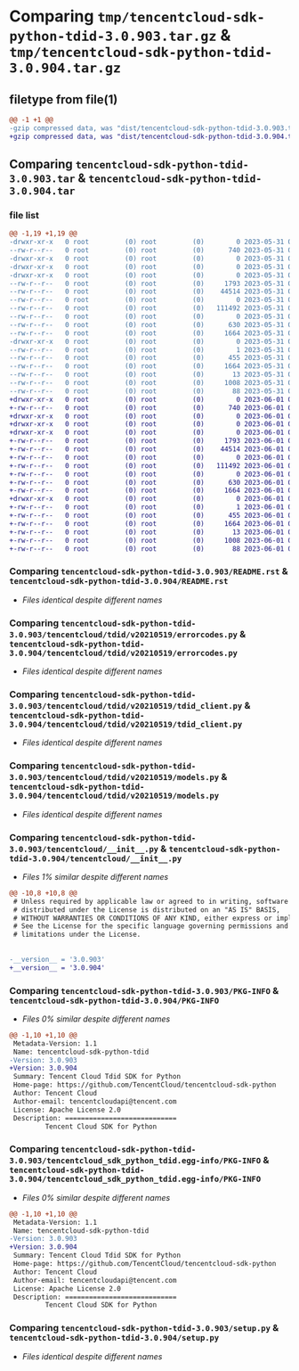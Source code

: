 # Comparing `tmp/tencentcloud-sdk-python-tdid-3.0.903.tar.gz` & `tmp/tencentcloud-sdk-python-tdid-3.0.904.tar.gz`

## filetype from file(1)

```diff
@@ -1 +1 @@
-gzip compressed data, was "dist/tencentcloud-sdk-python-tdid-3.0.903.tar", last modified: Wed May 31 02:22:07 2023, max compression
+gzip compressed data, was "dist/tencentcloud-sdk-python-tdid-3.0.904.tar", last modified: Thu Jun  1 02:47:39 2023, max compression
```

## Comparing `tencentcloud-sdk-python-tdid-3.0.903.tar` & `tencentcloud-sdk-python-tdid-3.0.904.tar`

### file list

```diff
@@ -1,19 +1,19 @@
-drwxr-xr-x   0 root         (0) root         (0)        0 2023-05-31 02:22:07.000000 tencentcloud-sdk-python-tdid-3.0.903/
--rw-r--r--   0 root         (0) root         (0)      740 2023-05-31 02:22:06.000000 tencentcloud-sdk-python-tdid-3.0.903/README.rst
-drwxr-xr-x   0 root         (0) root         (0)        0 2023-05-31 02:22:07.000000 tencentcloud-sdk-python-tdid-3.0.903/tencentcloud/
-drwxr-xr-x   0 root         (0) root         (0)        0 2023-05-31 02:22:07.000000 tencentcloud-sdk-python-tdid-3.0.903/tencentcloud/tdid/
-drwxr-xr-x   0 root         (0) root         (0)        0 2023-05-31 02:22:07.000000 tencentcloud-sdk-python-tdid-3.0.903/tencentcloud/tdid/v20210519/
--rw-r--r--   0 root         (0) root         (0)     1793 2023-05-31 02:22:06.000000 tencentcloud-sdk-python-tdid-3.0.903/tencentcloud/tdid/v20210519/errorcodes.py
--rw-r--r--   0 root         (0) root         (0)    44514 2023-05-31 02:22:06.000000 tencentcloud-sdk-python-tdid-3.0.903/tencentcloud/tdid/v20210519/tdid_client.py
--rw-r--r--   0 root         (0) root         (0)        0 2023-05-31 02:22:06.000000 tencentcloud-sdk-python-tdid-3.0.903/tencentcloud/tdid/v20210519/__init__.py
--rw-r--r--   0 root         (0) root         (0)   111492 2023-05-31 02:22:06.000000 tencentcloud-sdk-python-tdid-3.0.903/tencentcloud/tdid/v20210519/models.py
--rw-r--r--   0 root         (0) root         (0)        0 2023-05-31 02:22:06.000000 tencentcloud-sdk-python-tdid-3.0.903/tencentcloud/tdid/__init__.py
--rw-r--r--   0 root         (0) root         (0)      630 2023-05-31 02:22:06.000000 tencentcloud-sdk-python-tdid-3.0.903/tencentcloud/__init__.py
--rw-r--r--   0 root         (0) root         (0)     1664 2023-05-31 02:22:07.000000 tencentcloud-sdk-python-tdid-3.0.903/PKG-INFO
-drwxr-xr-x   0 root         (0) root         (0)        0 2023-05-31 02:22:07.000000 tencentcloud-sdk-python-tdid-3.0.903/tencentcloud_sdk_python_tdid.egg-info/
--rw-r--r--   0 root         (0) root         (0)        1 2023-05-31 02:22:07.000000 tencentcloud-sdk-python-tdid-3.0.903/tencentcloud_sdk_python_tdid.egg-info/dependency_links.txt
--rw-r--r--   0 root         (0) root         (0)      455 2023-05-31 02:22:07.000000 tencentcloud-sdk-python-tdid-3.0.903/tencentcloud_sdk_python_tdid.egg-info/SOURCES.txt
--rw-r--r--   0 root         (0) root         (0)     1664 2023-05-31 02:22:07.000000 tencentcloud-sdk-python-tdid-3.0.903/tencentcloud_sdk_python_tdid.egg-info/PKG-INFO
--rw-r--r--   0 root         (0) root         (0)       13 2023-05-31 02:22:07.000000 tencentcloud-sdk-python-tdid-3.0.903/tencentcloud_sdk_python_tdid.egg-info/top_level.txt
--rw-r--r--   0 root         (0) root         (0)     1008 2023-05-31 02:22:06.000000 tencentcloud-sdk-python-tdid-3.0.903/setup.py
--rw-r--r--   0 root         (0) root         (0)       88 2023-05-31 02:22:07.000000 tencentcloud-sdk-python-tdid-3.0.903/setup.cfg
+drwxr-xr-x   0 root         (0) root         (0)        0 2023-06-01 02:47:39.000000 tencentcloud-sdk-python-tdid-3.0.904/
+-rw-r--r--   0 root         (0) root         (0)      740 2023-06-01 02:47:38.000000 tencentcloud-sdk-python-tdid-3.0.904/README.rst
+drwxr-xr-x   0 root         (0) root         (0)        0 2023-06-01 02:47:39.000000 tencentcloud-sdk-python-tdid-3.0.904/tencentcloud/
+drwxr-xr-x   0 root         (0) root         (0)        0 2023-06-01 02:47:39.000000 tencentcloud-sdk-python-tdid-3.0.904/tencentcloud/tdid/
+drwxr-xr-x   0 root         (0) root         (0)        0 2023-06-01 02:47:39.000000 tencentcloud-sdk-python-tdid-3.0.904/tencentcloud/tdid/v20210519/
+-rw-r--r--   0 root         (0) root         (0)     1793 2023-06-01 02:47:38.000000 tencentcloud-sdk-python-tdid-3.0.904/tencentcloud/tdid/v20210519/errorcodes.py
+-rw-r--r--   0 root         (0) root         (0)    44514 2023-06-01 02:47:38.000000 tencentcloud-sdk-python-tdid-3.0.904/tencentcloud/tdid/v20210519/tdid_client.py
+-rw-r--r--   0 root         (0) root         (0)        0 2023-06-01 02:47:38.000000 tencentcloud-sdk-python-tdid-3.0.904/tencentcloud/tdid/v20210519/__init__.py
+-rw-r--r--   0 root         (0) root         (0)   111492 2023-06-01 02:47:38.000000 tencentcloud-sdk-python-tdid-3.0.904/tencentcloud/tdid/v20210519/models.py
+-rw-r--r--   0 root         (0) root         (0)        0 2023-06-01 02:47:38.000000 tencentcloud-sdk-python-tdid-3.0.904/tencentcloud/tdid/__init__.py
+-rw-r--r--   0 root         (0) root         (0)      630 2023-06-01 02:47:38.000000 tencentcloud-sdk-python-tdid-3.0.904/tencentcloud/__init__.py
+-rw-r--r--   0 root         (0) root         (0)     1664 2023-06-01 02:47:39.000000 tencentcloud-sdk-python-tdid-3.0.904/PKG-INFO
+drwxr-xr-x   0 root         (0) root         (0)        0 2023-06-01 02:47:39.000000 tencentcloud-sdk-python-tdid-3.0.904/tencentcloud_sdk_python_tdid.egg-info/
+-rw-r--r--   0 root         (0) root         (0)        1 2023-06-01 02:47:39.000000 tencentcloud-sdk-python-tdid-3.0.904/tencentcloud_sdk_python_tdid.egg-info/dependency_links.txt
+-rw-r--r--   0 root         (0) root         (0)      455 2023-06-01 02:47:39.000000 tencentcloud-sdk-python-tdid-3.0.904/tencentcloud_sdk_python_tdid.egg-info/SOURCES.txt
+-rw-r--r--   0 root         (0) root         (0)     1664 2023-06-01 02:47:39.000000 tencentcloud-sdk-python-tdid-3.0.904/tencentcloud_sdk_python_tdid.egg-info/PKG-INFO
+-rw-r--r--   0 root         (0) root         (0)       13 2023-06-01 02:47:39.000000 tencentcloud-sdk-python-tdid-3.0.904/tencentcloud_sdk_python_tdid.egg-info/top_level.txt
+-rw-r--r--   0 root         (0) root         (0)     1008 2023-06-01 02:47:38.000000 tencentcloud-sdk-python-tdid-3.0.904/setup.py
+-rw-r--r--   0 root         (0) root         (0)       88 2023-06-01 02:47:39.000000 tencentcloud-sdk-python-tdid-3.0.904/setup.cfg
```

### Comparing `tencentcloud-sdk-python-tdid-3.0.903/README.rst` & `tencentcloud-sdk-python-tdid-3.0.904/README.rst`

 * *Files identical despite different names*

### Comparing `tencentcloud-sdk-python-tdid-3.0.903/tencentcloud/tdid/v20210519/errorcodes.py` & `tencentcloud-sdk-python-tdid-3.0.904/tencentcloud/tdid/v20210519/errorcodes.py`

 * *Files identical despite different names*

### Comparing `tencentcloud-sdk-python-tdid-3.0.903/tencentcloud/tdid/v20210519/tdid_client.py` & `tencentcloud-sdk-python-tdid-3.0.904/tencentcloud/tdid/v20210519/tdid_client.py`

 * *Files identical despite different names*

### Comparing `tencentcloud-sdk-python-tdid-3.0.903/tencentcloud/tdid/v20210519/models.py` & `tencentcloud-sdk-python-tdid-3.0.904/tencentcloud/tdid/v20210519/models.py`

 * *Files identical despite different names*

### Comparing `tencentcloud-sdk-python-tdid-3.0.903/tencentcloud/__init__.py` & `tencentcloud-sdk-python-tdid-3.0.904/tencentcloud/__init__.py`

 * *Files 1% similar despite different names*

```diff
@@ -10,8 +10,8 @@
 # Unless required by applicable law or agreed to in writing, software
 # distributed under the License is distributed on an "AS IS" BASIS,
 # WITHOUT WARRANTIES OR CONDITIONS OF ANY KIND, either express or implied.
 # See the License for the specific language governing permissions and
 # limitations under the License.
 
 
-__version__ = '3.0.903'
+__version__ = '3.0.904'
```

### Comparing `tencentcloud-sdk-python-tdid-3.0.903/PKG-INFO` & `tencentcloud-sdk-python-tdid-3.0.904/PKG-INFO`

 * *Files 0% similar despite different names*

```diff
@@ -1,10 +1,10 @@
 Metadata-Version: 1.1
 Name: tencentcloud-sdk-python-tdid
-Version: 3.0.903
+Version: 3.0.904
 Summary: Tencent Cloud Tdid SDK for Python
 Home-page: https://github.com/TencentCloud/tencentcloud-sdk-python
 Author: Tencent Cloud
 Author-email: tencentcloudapi@tencent.com
 License: Apache License 2.0
 Description: ============================
         Tencent Cloud SDK for Python
```

### Comparing `tencentcloud-sdk-python-tdid-3.0.903/tencentcloud_sdk_python_tdid.egg-info/PKG-INFO` & `tencentcloud-sdk-python-tdid-3.0.904/tencentcloud_sdk_python_tdid.egg-info/PKG-INFO`

 * *Files 0% similar despite different names*

```diff
@@ -1,10 +1,10 @@
 Metadata-Version: 1.1
 Name: tencentcloud-sdk-python-tdid
-Version: 3.0.903
+Version: 3.0.904
 Summary: Tencent Cloud Tdid SDK for Python
 Home-page: https://github.com/TencentCloud/tencentcloud-sdk-python
 Author: Tencent Cloud
 Author-email: tencentcloudapi@tencent.com
 License: Apache License 2.0
 Description: ============================
         Tencent Cloud SDK for Python
```

### Comparing `tencentcloud-sdk-python-tdid-3.0.903/setup.py` & `tencentcloud-sdk-python-tdid-3.0.904/setup.py`

 * *Files identical despite different names*

